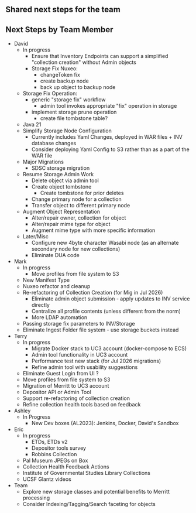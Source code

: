 ## Shared next steps for the team


## Next Steps by Team Member

- David
  - In progress
    - Ensure that Inventory Endpoints can support a simplified "collection creation" without Admin objects
    - Storage Fix Nuxeo:
      - changeToken fix 
      - create backup node
      - back up object to backup node
  - Storage Fix Operation:
    - generic "storage fix" workflow
      - admin tool invokes appropriate "fix" operation in storage
    - implement storage prune operation 
      - create file tombstone table?
  - Java 21
  - Simplify Storage Node Configuration
    - Currently includes Yaml Changes, deployed in WAR files + INV database changes
    - Consider deploying Yaml Config to S3 rather than as a part of the WAR file 
  - Major Migrations
    - SDSC storage migration
  - Resume Storage Admin Work
    - Delete object via admin tool
    - Create object tombstone
      - Create tombstone for prior deletes 
    - Change primary node for a collection
    - Transfer object to different primary node
  - Augment Object Representation
    - Alter/repair owner, collection for object
    - Alter/repair mime type for object
    - Augment mime type with more specific information
  - Later/Misc
    - Configure new 4byte character Wasabi node (as an alternate secondary node for new collections)
    - Eliminate DUA code
- Mark
  - In progress
    - Move profiles from file system to S3 
  - New Manifest Type
  - Nuxeo refactor and cleanup
  - Re-refactoring of Collection Creation (for Mig in Jul 2026)
    - Eliminate admin object submission - apply updates to INV service directly
    - Centralize all profile contents (unless different from the norm)
    - More LDAP automation
  - Passing storage fix parameters to INV/Storage
  - Eliminate Ingest Folder file system - use storage buckets instead
- Terry
  - In progress
    - Migrate Docker stack to UC3 account (docker-compose to ECS)
    - Admin tool functionality in UC3 account
    - Performance test new stack (for Jul 2026 migrations)
    - Refine admin tool with usability suggestions
  - Eliminate Guest Login from UI ?
  - Move profiles from file system to S3 
  - Migration of Merritt to UC3 account
  - Depositor API or Admin Tool
  - Support re-refactoring of collection creation
  - Refine collection health tools based on feedback
- Ashley
  - In Progress
    - New Dev boxes (AL2023): Jenkins, Docker, David's Sandbox
- Eric
  - In progress
    - ETDs, ETDs v2
    - Depositor tools survey
    - Robbins Collection
  - Pal Museum JPEGs on Box
  - Collection Health Feedback Actions
  - Institute of Governmental Studies Library Collections
  - UCSF Glantz videos
- Team
  - Explore new storage classes and potential benefits to Merritt processing
  - Consider Indexing/Tagging/Search faceting for objects

